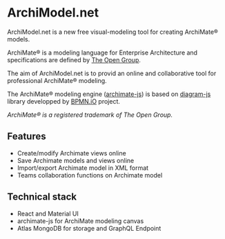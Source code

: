 # ArchiModel.net

ArchiModel.net is a new free visual-modeling tool for creating ArchiMate® models.

ArchiMate® is a modeling language for Enterprise Architecture and specifications are defined by [The Open Group](https://www.opengroup.org/archimate-forum/archimate-overview).

The aim of ArchiModel.net is to provid an online and collaborative tool for professional ArchiMate® modeling.

The ArchiMate® modeling engine ([archimate-js](https://github.com/archimodel/archimate-js)) is based on [diagram-js](https://github.com/bpmn-io/diagram-js) library developped by [BPMN.iO](https://bpmn.io) project.

*ArchiMate® is a registered trademark of The Open Group.*

## Features

* Create/modify Archimate views online
* Save Archimate models and views online
* Import/export Archimate model in XML format
* Teams collaboration functions on Archimate model

## Technical stack

* React and Material UI
* archimate-js for ArchiMate modeling canvas
* Atlas MongoDB for storage and GraphQL Endpoint
